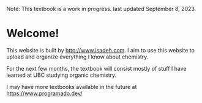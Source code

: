 Note: This textbook is a work in progress. last updated September 8, 2023.

# Welcome!

This website is built by <http://www.isadeh.com>. I aim to use this website to upload and organize everything I know about chemistry.

For the next few months, the textbook will consist mostly of stuff I have learned at UBC studying organic chemistry.

I may have more textbooks available in the future at https://www.programado.dev/


